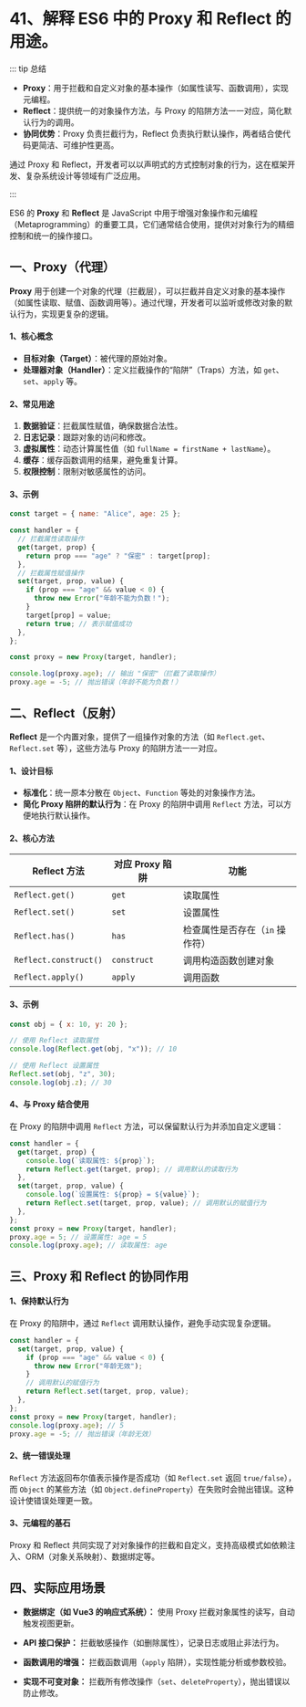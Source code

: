 # 41、解释 ES6 中的 Proxy 和 Reflect 的用途。

::: tip 总结

- **Proxy**：用于拦截和自定义对象的基本操作（如属性读写、函数调用），实现元编程。
- **Reflect**：提供统一的对象操作方法，与 Proxy 的陷阱方法一一对应，简化默认行为的调用。
- **协同优势**：Proxy 负责拦截行为，Reflect 负责执行默认操作，两者结合使代码更简洁、可维护性更高。

通过 Proxy 和 Reflect，开发者可以以声明式的方式控制对象的行为，这在框架开发、复杂系统设计等领域有广泛应用。

:::

ES6 的 **Proxy** 和 **Reflect** 是 JavaScript 中用于增强对象操作和元编程（Metaprogramming）的重要工具，它们通常结合使用，提供对对象行为的精细控制和统一的操作接口。

## 一、Proxy（代理）

**Proxy** 用于创建一个对象的代理（拦截层），可以拦截并自定义对象的基本操作（如属性读取、赋值、函数调用等）。通过代理，开发者可以监听或修改对象的默认行为，实现更复杂的逻辑。

#### 1、核心概念

- **目标对象（Target）**：被代理的原始对象。
- **处理器对象（Handler）**：定义拦截操作的“陷阱”（Traps）方法，如 `get`、`set`、`apply` 等。

#### 2、常见用途

1. **数据验证**：拦截属性赋值，确保数据合法性。
2. **日志记录**：跟踪对象的访问和修改。
3. **虚拟属性**：动态计算属性值（如 `fullName = firstName + lastName`）。
4. **缓存**：缓存函数调用的结果，避免重复计算。
5. **权限控制**：限制对敏感属性的访问。

#### 3、示例

```javascript
const target = { name: "Alice", age: 25 };

const handler = {
  // 拦截属性读取操作
  get(target, prop) {
    return prop === "age" ? "保密" : target[prop];
  },
  // 拦截属性赋值操作
  set(target, prop, value) {
    if (prop === "age" && value < 0) {
      throw new Error("年龄不能为负数！");
    }
    target[prop] = value;
    return true; // 表示赋值成功
  },
};

const proxy = new Proxy(target, handler);

console.log(proxy.age); // 输出 "保密"（拦截了读取操作）
proxy.age = -5; // 抛出错误（年龄不能为负数！）
```

## 二、Reflect（反射）

**Reflect** 是一个内置对象，提供了一组操作对象的方法（如 `Reflect.get`、`Reflect.set` 等），这些方法与 Proxy 的陷阱方法一一对应。

#### 1、设计目标

- **标准化**：统一原本分散在 `Object`、`Function` 等处的对象操作方法。
- **简化 Proxy 陷阱的默认行为**：在 Proxy 的陷阱中调用 `Reflect` 方法，可以方便地执行默认操作。

#### 2、核心方法

| Reflect 方法          | 对应 Proxy 陷阱 | 功能                            |
| --------------------- | --------------- | ------------------------------- |
| `Reflect.get()`       | `get`           | 读取属性                        |
| `Reflect.set()`       | `set`           | 设置属性                        |
| `Reflect.has()`       | `has`           | 检查属性是否存在（`in` 操作符） |
| `Reflect.construct()` | `construct`     | 调用构造函数创建对象            |
| `Reflect.apply()`     | `apply`         | 调用函数                        |

#### 3、示例

```javascript
const obj = { x: 10, y: 20 };

// 使用 Reflect 读取属性
console.log(Reflect.get(obj, "x")); // 10

// 使用 Reflect 设置属性
Reflect.set(obj, "z", 30);
console.log(obj.z); // 30
```

#### 4、与 Proxy 结合使用

在 Proxy 的陷阱中调用 `Reflect` 方法，可以保留默认行为并添加自定义逻辑：

```javascript
const handler = {
  get(target, prop) {
    console.log(`读取属性: ${prop}`);
    return Reflect.get(target, prop); // 调用默认的读取行为
  },
  set(target, prop, value) {
    console.log(`设置属性: ${prop} = ${value}`);
    return Reflect.set(target, prop, value); // 调用默认的赋值行为
  },
};
const proxy = new Proxy(target, handler);
proxy.age = 5; // 设置属性: age = 5
console.log(proxy.age); // 读取属性: age
```

## 三、Proxy 和 Reflect 的协同作用

#### 1、保持默认行为

在 Proxy 的陷阱中，通过 `Reflect` 调用默认操作，避免手动实现复杂逻辑。

```javascript
const handler = {
  set(target, prop, value) {
    if (prop === "age" && value < 0) {
      throw new Error("年龄无效");
    }
    // 调用默认的赋值行为
    return Reflect.set(target, prop, value);
  },
};
const proxy = new Proxy(target, handler);
console.log(proxy.age); // 5
proxy.age = -5; // 抛出错误（年龄无效）
```

#### 2、统一错误处理

`Reflect` 方法返回布尔值表示操作是否成功（如 `Reflect.set` 返回 `true/false`），而 `Object` 的某些方法（如 `Object.defineProperty`）在失败时会抛出错误。这种设计使错误处理更一致。

#### 3、元编程的基石

Proxy 和 Reflect 共同实现了对对象操作的拦截和自定义，支持高级模式如依赖注入、ORM（对象关系映射）、数据绑定等。

## 四、实际应用场景

- **数据绑定（如 Vue3 的响应式系统）：** 使用 Proxy 拦截对象属性的读写，自动触发视图更新。

- **API 接口保护：** 拦截敏感操作（如删除属性），记录日志或阻止非法行为。

- **函数调用的增强：** 拦截函数调用（`apply` 陷阱），实现性能分析或参数校验。

- **实现不可变对象：** 拦截所有修改操作（`set`、`deleteProperty`），抛出错误以防止修改。

